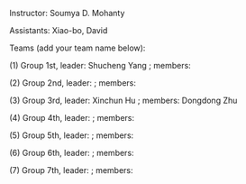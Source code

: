 Instructor: Soumya D. Mohanty

Assistants: Xiao-bo, David

Teams (add your team name below):

(1) Group 1st, leader: Shucheng Yang ;  members:

(2) Group 2nd, leader: ; members:

(3) Group 3rd, leader: Xinchun Hu ; members: Dongdong Zhu

(4) Group 4th, leader: ; members:

(5) Group 5th, leader: ; members:

(6) Group 6th, leader: ; members:

(7) Group 7th, leader: ; members:




